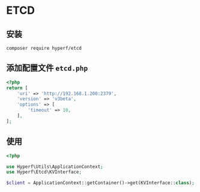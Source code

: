 # ETCD

## 安装

```
composer require hyperf/etcd
```

## 添加配置文件 `etcd.php`

```php
<?php
return [
    'uri' => 'http://192.168.1.200:2379',
    'version' => 'v3beta',
    'options' => [
        'timeout' => 10,
    ],
];
```

## 使用

```php
<?php

use Hyperf\Utils\ApplicationContext;
use Hyperf\Etcd\KVInterface;

$client = ApplicationContext::getContainer()->get(KVInterface::class);
```
